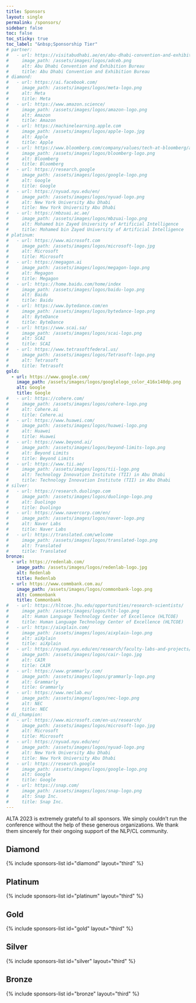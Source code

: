 ```yaml
---
title: Sponsors
layout: single
permalink: /sponsors/
sidebar: false
toc: false
toc_sticky: true
toc_label: "&nbsp;Sponsorship Tier"
# partner:
#   - url: https://visitabudhabi.ae/en/abu-dhabi-convention-and-exhibition-bureau
#     image_path: /assets/images/logos/adceb.png
#     alt: Abu Dhabi Convention and Exhibition Bureau
#     title: Abu Dhabi Convention and Exhibition Bureau
# diamond:
#   - url: https://ai.facebook.com/
#     image_path: /assets/images/logos/meta-logo.png
#     alt: Meta
#     title: Meta
#   - url: https://www.amazon.science/
#     image_path: /assets/images/logos/amazon-logo.png
#     alt: Amazon
#     title: Amazon
#   - url: https://machinelearning.apple.com
#     image_path: /assets/images/logos/apple-logo.jpg
#     alt: Apple
#     title: Apple
#   - url: https://www.bloomberg.com/company/values/tech-at-bloomberg/artificial-intelligence-ai/?utm_medium=cto&utm_content=site-partner&utm_source=site-
#     image_path: /assets/images/logos/bloomberg-logo.png
#     alt: Bloomberg
#     title: Bloomberg
#   - url: https://research.google
#     image_path: /assets/images/logos/google-logo.png
#     alt: Google
#     title: Google
#   - url: https://nyuad.nyu.edu/en/
#     image_path: /assets/images/logos/nyuad-logo.png
#     alt: New York University Abu Dhabi
#     title: New York University Abu Dhabi
#   - url: https://mbzuai.ac.ae/
#     image_path: /assets/images/logos/mbzuai-logo.png
#     alt: Mohamed bin Zayed University of Artificial Intelligence
#     title: Mohamed bin Zayed University of Artificial Intelligence
# platinum:
#   - url: https://www.microsoft.com
#     image_path: /assets/images/logos/microsoft-logo.jpg
#     alt: Microsoft
#     title: Microsoft
#   - url: https://megagon.ai
#     image_path: /assets/images/logos/megagon-logo.png
#     alt: Megagon
#     title: Megagon
#   - url: https://home.baidu.com/home/index
#     image_path: /assets/images/logos/baidu-logo.png
#     alt: Baidu
#     title: Baidu
#   - url: https://www.bytedance.com/en
#     image_path: /assets/images/logos/bytedance-logo.png
#     alt: ByteDance
#     title: ByteDance  
#   - url: https://www.scai.sa/
#     image_path: /assets/images/logos/scai-logo.png
#     alt: SCAI
#     title: SCAI  
#   - url: https://www.tetrasoftfederal.us/
#     image_path: /assets/images/logos/Tetrasoft-logo.png
#     alt: Tetrasoft
#     title: Tetrasoft 
gold:
  - url: https://www.google.com/
    image_path: /assets/images/logos/googlelogo_color_416x140dp.png
    alt: Google
    title: Google
#   - url: https://cohere.com/
#     image_path: /assets/images/logos/cohere-logo.png
#     alt: Cohere.ai
#     title: Cohere.ai
#   - url: https://www.huawei.com/
#     image_path: /assets/images/logos/huawei-logo.png
#     alt: Huawei
#     title: Huawei
#   - url: https://www.beyond.ai/
#     image_path: /assets/images/logos/beyond-limits-logo.png
#     alt: Beyond Limits
#     title: Beyond Limits
#   - url: https://www.tii.ae/
#     image_path: /assets/images/logos/tii-logo.png
#     alt: Technology Innovation Institute (TII) in Abu Dhabi
#     title: Technology Innovation Institute (TII) in Abu Dhabi    
# silver:
#   - url: https://research.duolingo.com
#     image_path: /assets/images/logos/duolingo-logo.png
#     alt: Duolingo
#     title: Duolingo
#   - url: https://www.navercorp.com/en/
#     image_path: /assets/images/logos/naver-logo.png
#     alt: Naver Labs
#     title: Naver Labs
#   - url: https://translated.com/welcome
#     image_path: /assets/images/logos/translated-logo.png
#     alt: Translated
#     title: Translated    
bronze:
  - url: https://redenlab.com/
    image_path: /assets/images/logos/redenlab-logo.jpg
    alt: Redenlab
    title: Redenlab
  - url: https://www.commbank.com.au/
    image_path: /assets/images/logos/commonbank-logo.png
    alt: Commonbank
    title: Commonbank
#   - url: https://hltcoe.jhu.edu/opportunities/research-scientists/
#     image_path: /assets/images/logos/hlt-logo.png
#     alt: Human Language Technology Center of Excellence (HLTCOE)
#     title: Human Language Technology Center of Excellence (HLTCOE)
#   - url: https://aixplain.com/
#     image_path: /assets/images/logos/aixplain-logo.png
#     alt: aiXplain
#     title: aiXplain
#   - url: https://nyuad.nyu.edu/en/research/faculty-labs-and-projects/center-for-artificial-intelligence-and-robotics.html
#     image_path: /assets/images/logos/cair-logo.jpg
#     alt: CAIR
#     title: CAIR   
#   - url: https://www.grammarly.com/
#     image_path: /assets/images/logos/grammarly-logo.png
#     alt: Grammarly
#     title: Grammarly
#   - url: https://www.neclab.eu/
#     image_path: /assets/images/logos/nec-logo.png
#     alt: NEC
#     title: NEC
# di_champion:
#   - url: https://www.microsoft.com/en-us/research/
#     image_path: /assets/images/logos/microsoft-logo.jpg
#     alt: Microsoft
#     title: Microsoft
#   - url: https://nyuad.nyu.edu/en/
#     image_path: /assets/images/logos/nyuad-logo.png
#     alt: New York University Abu Dhabi
#     title: New York University Abu Dhabi
#   - url: https://research.google
#     image_path: /assets/images/logos/google-logo.png
#     alt: Google
#     title: Google
#   - url: https://snap.com/
#     image_path: /assets/images/logos/snap-logo.png
#     alt: Snap Inc.
#     title: Snap Inc.
---
```


ALTA 2023 is extremely grateful to all sponsors. We simply couldn’t run the conference without the help of these generous organizations. We thank them sincerely for their ongoing support of the NLP/CL community.

<!-- If your organization would like to sponsor EMNLP or other conferences in the ACL family,
please refer to our [**Sponsorship Booklet**](/downloads/Sponsorship brochure for ACL 2022 conferences - 2022-07-03-3.pdf)
for information about sponsorship rates and benefits. -->

<style>
.sponsors-list { justify-content: flex-start; }
.sponsors-list > a {
  display: flex;
  flex-direction: row;
  justify-content: center;
  background-color: #fff;
  border: 1px solid #d3d3d3;
  border-radius: 5px;
  align-items: center;
  margin: 0.2em;
  padding: 0.5em;
  text-align: center;
}
.sponsors-list a { text-decoration: none; }
.sponsors-list > a > .dummy-padding { margin-top: 100%; }
.sponsors-list > a > img { margin: 0; }
.sponsors-list > a:hover { box-shadow: 0 0 10px #00000044; }
.sponsors-list > a:hover > img { box-shadow: none !important; }
</style>

<!-- ## Supporting Partner

{% include sponsors-list id="partner" layout="third" %} -->

## Diamond

{% include sponsors-list id="diamond" layout="third" %}

## Platinum

{% include sponsors-list id="platinum" layout="third" %}

## Gold

{% include sponsors-list id="gold" layout="third" %}

## Silver

{% include sponsors-list id="silver" layout="third" %}

## Bronze

{% include sponsors-list id="bronze" layout="third" %}

<!-- ## Diversity and Inclusion: Champion

{% include sponsors-list id="di_champion" layout="third" %} -->
